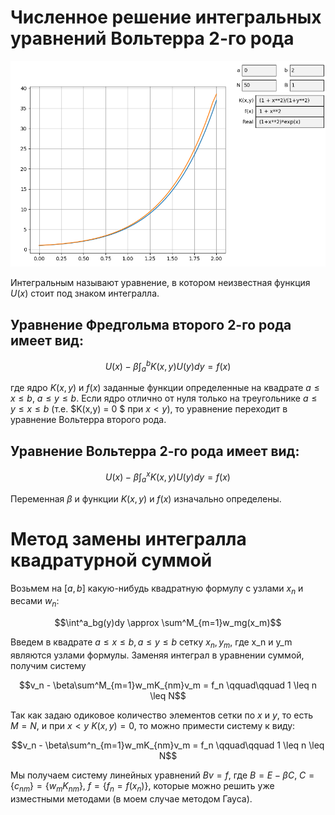 # Численное решение интегральных уравнений Вольтерра 2-го рода

![](./screenshot.png)

Интегральным называют уравнение, в котором неизвестная функция $U(x)$ стоит под знаком интегралла.

## Уравнение Фредгольма второго 2-го рода имеет вид:

$$U(x) - \beta\int^b_aK(x,y)U(y)dy = f(x)$$

где ядро $K(x,y)$ и $f(x)$ заданные функции определенные на квадрате $a \leq x \leq b$, $a \leq y \leq b$. Если ядро отлично от нуля только на треугольнике $a \leq y \leq x \leq b$ (т.е. $K(x,y) = 0 $ при $x < y$), то уравнение переходит в уравнение Вольтерра второго рода.

## Уравнение Вольтерра 2-го рода имеет вид:

$$U(x) - \beta\int^x_aK(x,y)U(y)dy = f(x)$$

Переменная $\beta$ и функции $K(x,y)$ и $f(x)$ изначально определены.

# Метод замены интегралла квадратурной суммой

Возьмем на $[a,b]$ какую-нибудь квадратную формулу с узлами $x_n$ и весами $w_n$:

$$\int^a_bg(y)dy \approx \sum^M_{m=1}w_mg(x_m)$$

Введем в квадрате $a \leq x \leq b, a \leq y \leq b$ сетку $x_n,y_m$, где x_n и y_m являются узлами формулы. Заменяя интеграл в уравнении суммой, получим систему

$$v_n - \beta\sum^M_{m=1}w_mK_{nm}v_m = f_n \qquad\qquad 1 \leq n \leq N$$ 

Так как задаю одиковое количество элементов сетки по $x$ и $y$, то есть $M=N$, и при $x < y$ $K(x,y) = 0$, то можно примести систему к виду:

$$v_n - \beta\sum^n_{m=1}w_mK_{nm}v_m = f_n \qquad\qquad 1 \leq n \leq N$$ 

Мы получаем систему линейных уравнений $Bv = f$, где $В = E - \beta C$, $C = \{ c_{nm}\} = \{ w_mK_{nm} \}$, $f = \{f_n= f(x_n)\}$, которые можно решить уже изместными методами (в моем случае методом Гауса). 